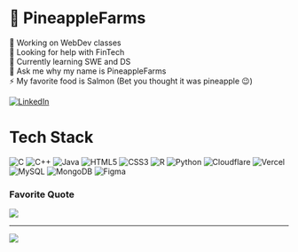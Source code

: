 # 🍍 PineappleFarms
🔭 Working on WebDev classes <br>🤝 Looking for help with FinTech<br>🌱 Currently learning SWE and DS<br>💬 Ask me why my name is PineappleFarms<br>⚡ My favorite food is Salmon (Bet you thought it was pineapple 😉)

[![LinkedIn](https://img.shields.io/badge/LinkedIn-%230077B5.svg?logo=linkedin&logoColor=white)](https://linkedin.com/in/diego-j-lopez) 

# Tech Stack
![C](https://img.shields.io/badge/c-%2300599C.svg?style=flat-square&logo=c&logoColor=white) ![C++](https://img.shields.io/badge/c++-%2300599C.svg?style=flat-square&logo=c%2B%2B&logoColor=white) ![Java](https://img.shields.io/badge/java-%23ED8B00.svg?style=flat-square&logo=openjdk&logoColor=white) ![HTML5](https://img.shields.io/badge/html5-%23E34F26.svg?style=flat-square&logo=html5&logoColor=white) ![CSS3](https://img.shields.io/badge/css3-%231572B6.svg?style=flat-square&logo=css3&logoColor=white) ![R](https://img.shields.io/badge/r-%23276DC3.svg?style=flat-square&logo=r&logoColor=white) ![Python](https://img.shields.io/badge/python-3670A0?style=flat-square&logo=python&logoColor=ffdd54) ![Cloudflare](https://img.shields.io/badge/Cloudflare-F38020?style=flat-square&logo=Cloudflare&logoColor=white) ![Vercel](https://img.shields.io/badge/vercel-%23000000.svg?style=flat-square&logo=vercel&logoColor=white) ![MySQL](https://img.shields.io/badge/mysql-%2300000f.svg?style=flat-square&logo=mysql&logoColor=white) ![MongoDB](https://img.shields.io/badge/MongoDB-%234ea94b.svg?style=flat-square&logo=mongodb&logoColor=white) ![Figma](https://img.shields.io/badge/figma-%23F24E1E.svg?style=flat-square&logo=figma&logoColor=white)

### Favorite Quote
![](https://quotes-github-readme.vercel.app/api?quote=Pineapplestakeabouttwoyearstoripen,Ihopetogrowlikethem!&type=horizontal&theme=merko)

---
[![](https://visitcount.itsvg.in/api?id=PineappleFarms&icon=5&color=2)](https://visitcount.itsvg.in)

<!-- Proudly created with GPRM ( https://gprm.itsvg.in ) -->
